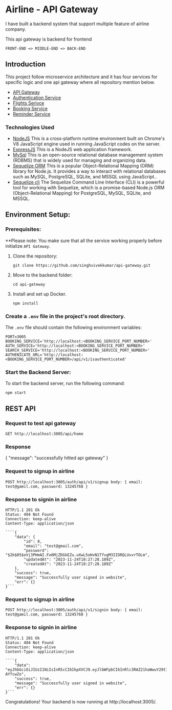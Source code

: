 # Airline - API Gateway

I have built a backend system that support multiple feature of airline company. 


This api gateway is backend for frontend

` FRONT-END => MIDDLE-END => BACK-END `

## Introduction

This project follow microservice architecture and it has four services for specific logic and one api gateway where all repository mention below.

* [API Gateway]()
* [Authentication Service](https://github.com/singhvivekkumar/auth-service-api)
* [Flights Serivce](https://github.com/singhvivekkumar/flight-service-api)
* [Booking Service](https://github.com/singhvivekkumar/booking-service-api)
* [Reminder Service](https://github.com/singhvivekkumar/reminder-service-api)


### Technologies Used
* [NodeJS](https://nodejs.org/) This is a cross-platform runtime environment built on Chrome's V8 JavaScript engine used in running JavaScript codes on the server.
* [ExpressJS](https://www.expresjs.org/) This is a NodeJS web application framework.
* [MySql](https://www.mysql.com/) This is an open-source relational database management system (RDBMS) that is widely used for managing and organizing data.
* [Sequelize ORM](https://sequelize.org/) This is a popular Object-Relational Mapping (ORM) library for Node.js. It provides a way to interact with relational databases such as MySQL, PostgreSQL, SQLite, and MSSQL using JavaScript..
* [Sequelize cli](https://sequelize.org/docs/v7/cli/) The Sequelize Command Line Interface (CLI) is a powerful tool for working with Sequelize, which is a promise-based Node.js ORM (Object-Relational Mapping) for PostgreSQL, MySQL, SQLite, and MSSQL.
<!-- * []() -->

## Environment Setup:

### Prerequisites:

**Please note: You make sure that all the service working properly before initialize `API Gateway`.

1. Clone the repository:

   ```shell
   git clone https://github.com/singhvivekkumar/api-gateway.git
   ```

2. Move to the backend folder:

   ```shell
   cd api-gateway
   ```

3. Install and set up Docker.

	```shell
   npm install
   ```

### Create a `.env` file in the project's root directory.

The `.env` file should contain the following environment variables:

```shell
PORT=3005
BOOKING_SERVICE='http://localhost:<BOOKING_SERVICE_PORT_NUMBER>'
AUTH_SERVICE='http://localhost:<BOOKING_SERVICE_PORT_NUMBER>'
SEARCH_SERVICE='http://localhost:<BOOKING_SERVICE_PORT_NUMBER>'
AUTHENICATE_URL='http://localhost:<BOOKING_SERVICE_PORT_NUMBER>/api/v1/isauthenticated'
```


### Start the Backend Server:

To start the backend server, run the following command:

```shell
npm start
```

## REST API

### Request to test api gateway

`GET http://localhost:3005/api/home`

### Response
{
  "message": "successfully hitted api gateway"
}

### Request to signup in airline

`POST http://localhost:3005/auth/api/v1/signup
body: {
	email: test@gamil.com,
	password: 13245768
}
`

### Response to signin in airline

    HTTP/1.1 201 Ok
    Status: 404 Not Found
    Connection: keep-alive
    Content-Type: application/json

    ````{
    	"data": {
			"id": 8,
			"email": "test@gmail.com",
			"password": "$2b$05$oVj3PHmAI.Fo6MjZDGkEZu.uXwL5oHvN1TfvgM3IIDRQLUvvrTOLm",
			"updatedAt": "2023-11-24T18:27:28.189Z",
			"createdAt": "2023-11-24T18:27:28.189Z"
		},
    	"success": true,
    	"message": "Successfully user signed in website",
    	"err": {}
	}```

### Request to signup in airline

`POST http://localhost:3005/auth/api/v1/signin
body: {
	email: test@gamil.com,
	password: 13245768
}
`

### Response to signin in airline

    HTTP/1.1 201 Ok
    Status: 404 Not Found
    Connection: keep-alive
    Content-Type: application/json

    ````{
    	"data": "eyJhbGciOiJIUzI1NiIsInR5cCI6IkpXVCJ9.eyJlbWFpbCI6InRlc3RAZ21haWwuY29tIiwicGFzc3dvcmQiOiIkMmIkMDUkalF5LzBRRUJlRG95dWtNYkxtYklLZTJyY0hsS2hoUkk1amFjSVFSOXF1Ly82a2VydkFyaTYiLCJpYXQiOjE3MDA4NDk1MDIsImV4cCI6MTcwMDg5MjcwMn0.ERlJmWcroU8qXj3pTNoM_l50PoOHAo5Us4A-AYfcwZo",
    	"success": true,
    	"message": "Successfully user signed in website",
    	"err": {}
	}```


Congratulations! Your backend is now running at http://localhost:3005/.